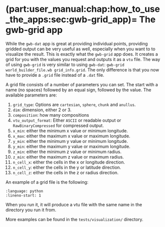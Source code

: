 (part:user_manual:chap:how_to_use_the_apps:sec:gwb-grid_app)=
The gwb-grid app
================

While the `gwb-dat` app is great at providing individual points, providing gridded output can be very useful as well, especially when you want to to visualize the result. This is exactly what the `gwb-grid` app does. It creates a grid for you with the values you request and outputs it as a `vtu` file. The way of using `gwb-grid` is very similar to using `gwb-dat`: `gwb-grid  world_builder_file.wb grid_info.grid`. The only difference is that you now have to provide a `.grid` file instead of a `.dat` file.

A grid file consists of a number of parameters you can set. The start with a name (no spaces) followed by an equal sign, followed by the value. The available parameters are:

1. `grid_type`: Options are `cartesian`, `sphere`, `chunk` and `anullus`. 
2. `dim`: dimension, either 2 or 3.
3. `composition`: how many compositions
4. `vtu_output_format`: Either `ASCII` or readable output or `RawBinaryCompressed` for compressed output.
5. `x_min`: either the minimum x value or minimum longitude.
6. `x_max`: either the maximum x value or maximum longitude.
7. `y_min`: either the minimum y value or minimum longitude.
8. `y_min`: either the maximum y value or maximum longitude.
9. `z_min`: either the minimum z value or minimum radius.
10. `z_min`: either the maximum z value or maximum radius.
11. `n_cell_x`: either the cells in the x or longitude direction.
12. `n_cell_y`: either the cells in the y or latitude direction.
12. `n_cell_z`: either the cells in the z or radius direction.

An example of a grid file is the following: 

```{literalinclude} ../../../../tests/visualization/spherical_subducting_plate_gridfile.grid 
:language: python
:lineno-start: 1
```

When you run it, it will produce a vtu file with the same name in the directory you run it from. 

More examples can be found in the `tests/visualization/` directory.